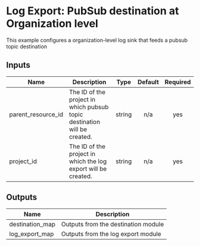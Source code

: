 # Log Export: PubSub destination at Organization level

This example configures a organization-level log sink that feeds a pubsub topic destination

[^]: (autogen_docs_start)

## Inputs

| Name | Description | Type | Default | Required |
|------|-------------|:----:|:-----:|:-----:|
| parent\_resource\_id | The ID of the project in which pubsub topic destination will be created. | string | n/a | yes |
| project\_id | The ID of the project in which the log export will be created. | string | n/a | yes |

## Outputs

| Name | Description |
|------|-------------|
| destination\_map | Outputs from the destination module |
| log\_export\_map | Outputs from the log export module |

[^]: (autogen_docs_end)
